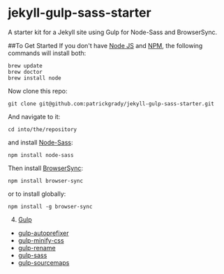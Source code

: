 # jekyll-gulp-sass-starter
A starter kit for a Jekyll site using Gulp for Node-Sass and BrowserSync.

##To Get Started
If you don't have [Node JS](https://nodejs.org/) and [NPM](http://blog.npmjs.org/post/85484771375/how-to-install-npm), the following commands will install both:
~~~
brew update
brew doctor
brew install node
~~~

Now clone this repo:
~~~
git clone git@github.com:patrickgrady/jekyll-gulp-sass-starter.git
~~~

And navigate to it:
~~~
cd into/the/repository
~~~
and install [Node-Sass](https://github.com/sass/node-sass):
~~~
npm install node-sass
~~~

Then install [BrowserSync](http://www.browsersync.io/#install):
~~~
npm install browser-sync
~~~
or to install globally:
~~~
npm install -g browser-sync
~~~

4. [Gulp](https://github.com/gulpjs/gulp/blob/master/docs/getting-started.md)
  * [gulp-autoprefixer](https://www.npmjs.com/package/gulp-autoprefixer)
  * [gulp-minify-css](https://www.npmjs.com/package/gulp-minify-css)
  * [gulp-rename](https://www.npmjs.com/package/gulp-rename)
  * [gulp-sass](https://www.npmjs.com/package/gulp-sass)
  * [gulp-sourcemaps](https://www.npmjs.com/package/gulp-sourcemaps)


